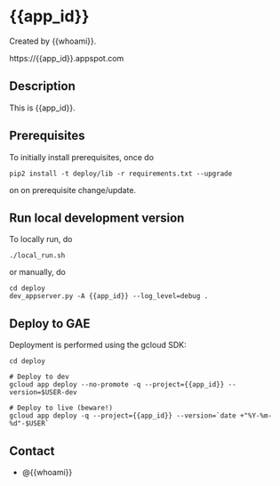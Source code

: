 # {{app_id}}

Created by {{whoami}}.

https://{{app_id}}.appspot.com

## Description

This is {{app_id}}.

## Prerequisites

To initially install prerequisites, once do

	pip2 install -t deploy/lib -r requirements.txt --upgrade

on on prerequisite change/update.

## Run local development version

To locally run, do

	./local_run.sh

or manually, do

	cd deploy
	dev_appserver.py -A {{app_id}} --log_level=debug .

## Deploy to GAE

Deployment is performed using the gcloud SDK:

	cd deploy

	# Deploy to dev
	gcloud app deploy --no-promote -q --project={{app_id}} --version=$USER-dev

	# Deploy to live (beware!)
	gcloud app deploy -q --project={{app_id}} --version=`date +"%Y-%m-%d"-$USER`

## Contact

- @{{whoami}}
